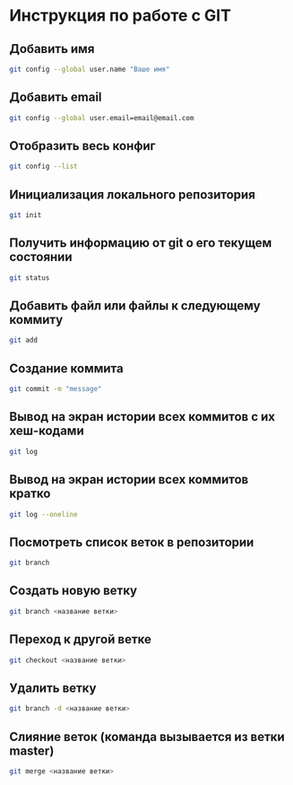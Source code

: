 # Инструкция по работе с GIT

## Добавить имя
```sh
git config --global user.name "Ваше имя"
```

## Добавить email
```sh
git config --global user.email=email@email.com
```

## Отобразить весь конфиг
```sh
git config --list
```
## Инициализация локального репозитория
```sh
git init
```

## Получить информацию от git о его текущем состоянии
```sh
git status
```

## Добавить файл или файлы к следующему коммиту
```sh
git add
```

## Создание коммита
```sh
git commit -m "message"
```

## Вывод на экран истории всех коммитов с их хеш-кодами
```sh
git log
```

## Вывод на экран истории всех коммитов кратко  
```sh
git log --oneline
```

## Посмотреть список веток в репозитории
```sh
git branch
```

 ## Создать новую ветку
 ```sh
 git branch <название ветки>
 ```

 ## Переход к другой ветке
```sh
git checkout <название ветки>
```

## Удалить ветку
```sh
git branch -d <название ветки>
```

## Слияние веток (команда вызывается из ветки master)
```sh
git merge <название ветки>
```